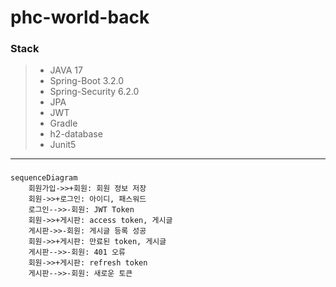 # phc-world-back
### Stack
> * JAVA 17
> * Spring-Boot 3.2.0
> * Spring-Security 6.2.0
> * JPA
> * JWT
> * Gradle
> * h2-database
> * Junit5
*** 
###
```mermaid
sequenceDiagram
    회원가입->>+회원: 회원 정보 저장
    회원->>+로그인: 아이디, 패스워드
    로그인-->>-회원: JWT Token
    회원->>+게시판: access token, 게시글
    게시판->>-회원: 게시글 등록 성공
    회원->>+게시판: 만료된 token, 게시글
    게시판-->>-회원: 401 오류    
    회원->>+게시판: refresh token
    게시판-->>-회원: 새로운 토큰
```
